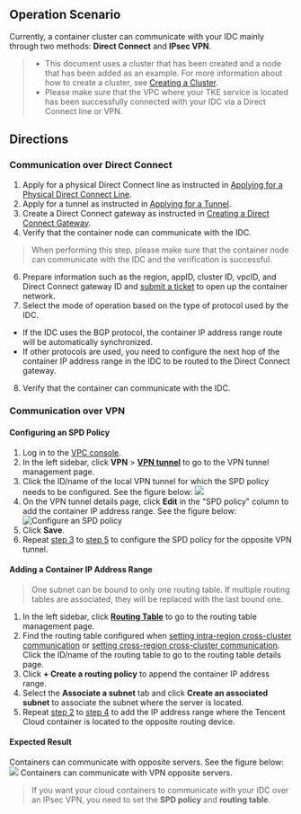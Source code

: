 ## Operation Scenario

Currently, a container cluster can communicate with your IDC mainly through two methods: **Direct Connect** and **IPsec VPN**.
>- This document uses a cluster that has been created and a node that has been added as an example. For more information about how to create a cluster, see [Creating a Cluster](https://intl.cloud.tencent.com/document/product/457/11741).
> - Please make sure that the VPC where your TKE service is located has been successfully connected with your IDC via a Direct Connect line or VPN. 

## Directions

### Communication over Direct Connect

1. Apply for a physical Direct Connect line as instructed in [Applying for a Physical Direct Connect Line](<https://intl.cloud.tencent.com/document/product/216/19244>).
2. Apply for a tunnel as instructed in [Applying for a Tunnel](https://intl.cloud.tencent.com/document/product/216/19250).
3. Create a Direct Connect gateway as instructed in [Creating a Direct Connect Gateway](https://intl.cloud.tencent.com/document/product/216/19256).
4. Verify that the container node can communicate with the IDC.
> When performing this step, please make sure that the container node can communicate with the IDC and the verification is successful.
6. Prepare information such as the region, appID, cluster ID, vpcID, and Direct Connect gateway ID and [submit a ticket](https://console.qcloud.com/workorder/category?level1_id=6&level2_id=350&source=0&data_title=%E5%AE%B9%E5%99%A8%E6%9C%8D%E5%8A%A1TKE&step=1) to open up the container network.
7. Select the mode of operation based on the type of protocol used by the IDC.
 - If the IDC uses the BGP protocol, the container IP address range route will be automatically synchronized.
 - If other protocols are used, you need to configure the next hop of the container IP address range in the IDC to be routed to the Direct Connect gateway.
8. Verify that the container can communicate with the IDC.

### Communication over VPN

#### Configuring an SPD Policy

1. Log in to the [VPC console](https://console.cloud.tencent.com/vpc/vpc).
2. In the left sidebar, click **VPN** > **[VPN tunnel](https://console.cloud.tencent.com/vpc/vpnConn)** to go to the VPN tunnel management page.
3. <span id="step3">Click the ID/name of the local VPN tunnel for which the SPD policy needs to be configured. See the figure below: </span>
![](https://main.qcloudimg.com/raw/8f377cd3e88e06f86c18470e0b98ec10.png)
4. On the VPN tunnel details page, click **Edit** in the "SPD policy" column to add the container IP address range. See the figure below:
![Configure an SPD policy](https://main.qcloudimg.com/raw/16a126780ad8d9f73158c46098cd1e82.png)
5. <span id="step5">Click **Save**. </span>
6. Repeat [step 3](#step3) to [step 5](#step5) to configure the SPD policy for the opposite VPN tunnel.

#### Adding a Container IP Address Range

>One subnet can be bound to only one routing table. If multiple routing tables are associated, they will be replaced with the last bound one.

1. In the left sidebar, click **[Routing Table](https://console.cloud.tencent.com/vpc/route)** to go to the routing table management page.
2. <span id="addCIDRStep2">Find the routing table configured when [setting intra-region cross-cluster communication](https://intl.cloud.tencent.com/document/product/457/30645) or [setting cross-region cross-cluster communication](https://intl.cloud.tencent.com/document/product/457/30646). Click the ID/name of the routing table to go to the routing table details page. </span>
3. Click **+ Create a routing policy** to append the container IP address range.
4. <span id="addCIDRStep4">Select the **Associate a subnet** tab and click **Create an associated subnet** to associate the subnet where the server is located. </span>
5. Repeat [step 2](#addCIDRStep2) to [step 4](#addCIDRStep4) to add the IP address range where the Tencent Cloud container is located to the opposite routing device.

#### Expected Result

Containers can communicate with opposite servers. See the figure below:
![](https://main.qcloudimg.com/raw/d0040582fd9742adef06c7c22c178a01.png)
Containers can communicate with VPN opposite servers.

>If you want your cloud containers to communicate with your IDC over an IPsec VPN, you need to set the **SPD policy** and **routing table**.
